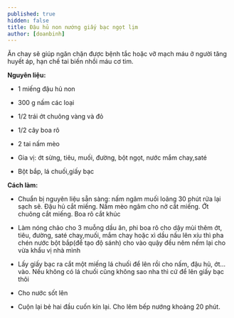 ```yaml
---
published: true
hidden: false
title: Đậu hủ non nướng giấy bạc ngọt lịm
author: [doanbinh] 
---
```

 Ăn chay sẽ giúp ngăn chặn được bệnh tắc hoặc vỡ mạch máu ở người tăng huyết áp, hạn chế tai biến nhồi máu cơ tim.

**Nguyên liệu:**

+ 1 miếng đậu hủ non

+ 300 g nấm các loại

+ 1/2 trái ớt chuông vàng và đỏ

+ 1/2 cây boa rô

+ 2 tai nấm mèo

+ Gia vị: ớt sừng, tiêu, muối, đường, bột ngọt, nước mắm chay,saté

+ Bột bắp, lá chuối,giấy bạc

**Cách làm:**

+ Chuẩn bị nguyên liệu sẵn sàng: nấm ngâm muối loãng 30 phút rửa lại sạch sẽ. Đậu hủ cắt miếng. Nấm mèo ngâm cho nở cắt miếng. Ớt chuông cắt miếng. Boa rô cắt khúc

+ Làm nóng chảo cho 3 muỗng dầu ăn, phi boa rô cho dậy mùi thêm ớt, tiêu, đường, saté chay,muối, mắm chay hoặc xì dầu nấu lên xíu thì pha chén nước bột bắp(để tạo độ sánh) cho vào quậy đều nêm nếm lại cho vừa khẩu vị nhà mình

+ Lấy giấy bạc ra cắt một miếng lá chuối để lên rồi cho nấm, đậu hủ, ớt… vào. Nếu không có lá chuối cũng không sao nha thì cứ để lên giấy bạc thôi

+ Cho nước sốt lên

+ Cuộn lại bẻ hai đầu cuốn kín lại. Cho lêm bếp nướng khoảng 20 phút.